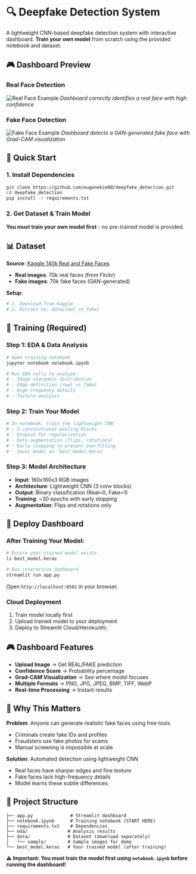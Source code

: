 # 🔍 Deepfake Detection System

A lightweight CNN-based deepfake detection system with interactive dashboard. **Train your own model** from scratch using the provided notebook and dataset.

## 🎮 Dashboard Preview

### Real Face Detection
![Real Face Example](data/sample/realexample.png)
*Dashboard correctly identifies a real face with high confidence*

### Fake Face Detection  
![Fake Face Example](data/sample/fakeexample.png)
*Dashboard detects a GAN-generated fake face with Grad-CAM visualization*

## 🚀 Quick Start

### 1. Install Dependencies
```bash
git clone https://github.com/eugenekim90/deepfake_detection.git
cd deepfake_detection
pip install -r requirements.txt
```

### 2. Get Dataset & Train Model
**You must train your own model first** - no pre-trained model is provided.

## 📊 Dataset

**Source**: [Kaggle 140k Real and Fake Faces](https://www.kaggle.com/datasets/xhlulu/140k-real-and-fake-faces/code?datasetId=501529&sortBy=commentCount)
- **Real images**: 70k real faces (from Flickr)
- **Fake images**: 70k fake faces (GAN-generated)

**Setup**:
```bash
# 1. Download from Kaggle
# 2. Extract to: data/real_vs_fake/
```

## 🎯 Training (Required)

### Step 1: EDA & Data Analysis
```bash
# Open training notebook
jupyter notebook notebook.ipynb

# Run EDA cells to analyze:
# - Image sharpness distribution
# - Edge definition (real vs fake)
# - High-frequency details
# - Texture analysis
```

### Step 2: Train Your Model
```python
# In notebook, train the lightweight CNN:
# - 3 convolutional-pooling blocks
# - Dropout for regularization  
# - Data augmentation (flips, rotations)
# - Early stopping to prevent overfitting
# - Saves model as 'best_model.keras'
```

### Step 3: Model Architecture
- **Input**: 160x160x3 RGB images
- **Architecture**: Lightweight CNN (3 conv blocks)
- **Output**: Binary classification (Real=0, Fake=1)
- **Training**: ~30 epochs with early stopping
- **Augmentation**: Flips and rotations only

## 🚀 Deploy Dashboard

### After Training Your Model:
```bash
# Ensure your trained model exists
ls best_model.keras

# Run interactive dashboard
streamlit run app.py
```
Open `http://localhost:8501` in your browser.

### Cloud Deployment
1. Train model locally first
2. Upload trained model to your deployment
3. Deploy to Streamlit Cloud/Heroku/etc.

## 🎮 Dashboard Features

- **Upload Image** → Get REAL/FAKE prediction
- **Confidence Score** → Probability percentage
- **Grad-CAM Visualization** → See where model focuses
- **Multiple Formats** → PNG, JPG, JPEG, BMP, TIFF, WebP
- **Real-time Processing** → Instant results

## 🔬 Why This Matters

**Problem**: Anyone can generate realistic fake faces using free tools
- Criminals create fake IDs and profiles
- Fraudsters use fake photos for scams  
- Manual screening is impossible at scale

**Solution**: Automated detection using lightweight CNN
- Real faces have sharper edges and fine texture
- Fake faces lack high-frequency details
- Model learns these subtle differences

## 📁 Project Structure

```
├── app.py              # Streamlit dashboard
├── notebook.ipynb      # Training notebook (START HERE)
├── requirements.txt    # Dependencies
├── eda/               # Analysis results
├── data/              # Dataset (download separately)
│   └── sample/        # Sample images for demo
└── best_model.keras   # Your trained model (after training)
```

**⚠️ Important: You must train the model first using `notebook.ipynb` before running the dashboard!** 